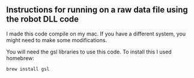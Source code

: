 ## Instructions for running on a raw data file using the robot DLL code

I made this code compile on my mac. If you have a different system, you might need to make some modifications. 

You will need the gsl libraries to use this code. To install this I used homebrew:
```
brew install gsl
```
